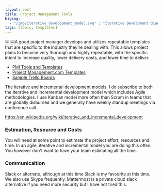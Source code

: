 ```yaml
---
layout: post
title: Project Management Tools
bigimg: 
  - "/img/Iterative_development_model.svg" : "Iterative Develoment Diagram"
tags: [tools, templates]
---
```

￼
￼A good project manager develops and utilizes repeatable templates that are specific to the industry they're dealing with. This allows project plans to become very thorough and highly repeatable, with the specific intent to increase quality, lower delivery costs, and lower time to deliver.

* [PMI Tools and Templates](https://www.pmi.org/learning/tools-templates)
* [Project Management.com Templates](https://www.projectmanagement.com/Templates/index.cfm)
* [Sample Trello Boards](https://trello.com/inspiration/project-management)

The iterative and incremental development models.  I do subscribe to both the iterative and incremental development model which includes Agile methodologies.   I use Kanban model more often than Scrum in teams that are globally disbursed and we generally have weekly standup meetings via conference call.  

https://en.wikipedia.org/wiki/Iterative_and_incremental_development

### Estimation, Resource and Costs

You will need at some point to estimate the project effort, resources and time.   In an agile, iterative and incremental model you are doing this often.  You however don't want to have your team estimating all the time.  

### Communicaition

Slack or alternate, although at this time Slack is my favourite at this time.  We also use Skype frequently.   Mattermost is a private cloud slack alternative if you need more security but I have not tried this.


